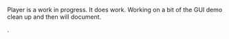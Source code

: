 Player is a work in progress.  It does work.  Working on a bit of the GUI demo clean up and then will document. 

. 
